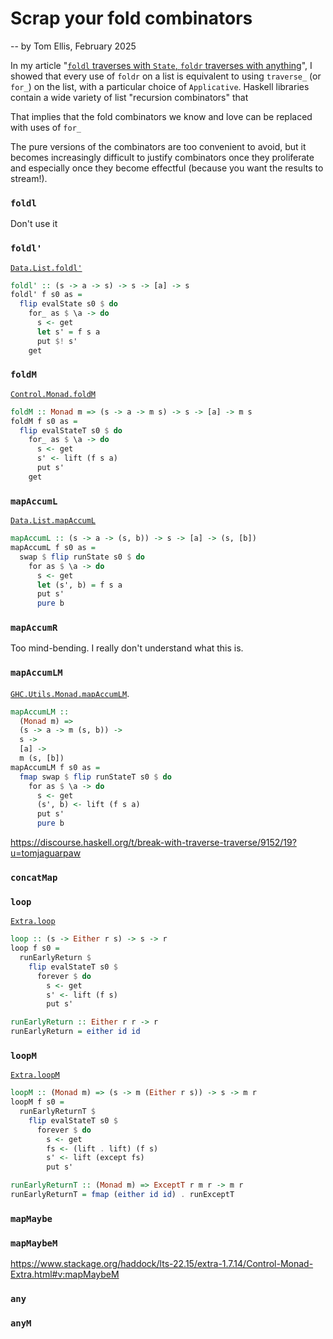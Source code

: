 # Scrap your fold combinators

-- by Tom Ellis, February 2025

In my article "[`foldl` traverses with `State`, `foldr` traverses with
anything](../foldl-traverses-state-foldr-traverses-anything/)", I
showed that every use of `foldr` on a list is equivalent to using
`traverse_` (or `for_`) on the list, with a particular choice of
`Applicative`.  Haskell libraries contain a wide variety of list
"recursion combinators" that 

That implies that the fold combinators we know and love can be
replaced with uses of `for_`

The pure versions of the combinators are too convenient to avoid, but
it becomes increasingly difficult to justify combinators once they
proliferate and especially once they become effectful (because you
want the results to stream!).

### `foldl`

Don't use it

### `foldl'`

[`Data.List.foldl'`](https://hackage.haskell.org/package/base-4.19.1.0/docs/Data-List.html#v:foldl-39-)

```.hs
foldl' :: (s -> a -> s) -> s -> [a] -> s
foldl' f s0 as =
  flip evalState s0 $ do
    for_ as $ \a -> do
      s <- get
      let s' = f s a
      put $! s'
    get
```

### `foldM`

[`Control.Monad.foldM`](https://hackage.haskell.org/package/base-4.19.1.0/docs/Control-Monad.html#v:foldM)

```.hs
foldM :: Monad m => (s -> a -> m s) -> s -> [a] -> m s
foldM f s0 as =
  flip evalStateT s0 $ do
    for_ as $ \a -> do
      s <- get
      s' <- lift (f s a)
      put s'
    get
```

### `mapAccumL`

[`Data.List.mapAccumL`](https://hackage.haskell.org/package/base-4.19.1.0/docs/Data-List.html#v:mapAccumL)

```.hs
mapAccumL :: (s -> a -> (s, b)) -> s -> [a] -> (s, [b])
mapAccumL f s0 as =
  swap $ flip runState s0 $ do
    for as $ \a -> do
      s <- get
      let (s', b) = f s a
      put s'
      pure b
```

### `mapAccumR`

Too mind-bending.  I really don't understand what this is.

### `mapAccumLM`

[`GHC.Utils.Monad.mapAccumLM`](https://www.stackage.org/haddock/lts-22.14/ghc-9.6.4/GHC-Utils-Monad.html#v:mapAccumLM).

```.hs
mapAccumLM ::
  (Monad m) =>
  (s -> a -> m (s, b)) ->
  s ->
  [a] ->
  m (s, [b])
mapAccumLM f s0 as =
  fmap swap $ flip runStateT s0 $ do
    for as $ \a -> do
      s <- get
      (s', b) <- lift (f s a)
      put s'
      pure b
```

<https://discourse.haskell.org/t/break-with-traverse-traverse/9152/19?u=tomjaguarpaw>

### `concatMap`



### `loop`

[`Extra.loop`](https://hackage.haskell.org/package/extra-1.7.14/docs/Extra.html#v:loop)

```.hs
loop :: (s -> Either r s) -> s -> r
loop f s0 =
  runEarlyReturn $
    flip evalStateT s0 $
      forever $ do
        s <- get
        s' <- lift (f s)
        put s'

runEarlyReturn :: Either r r -> r
runEarlyReturn = either id id
```

### `loopM`

[`Extra.loopM`](https://hackage.haskell.org/package/extra-1.7.14/docs/Extra.html#v:loopM)

```.hs
loopM :: (Monad m) => (s -> m (Either r s)) -> s -> m r
loopM f s0 =
  runEarlyReturnT $
    flip evalStateT s0 $
      forever $ do
        s <- get
        fs <- (lift . lift) (f s)
        s' <- lift (except fs)
        put s'

runEarlyReturnT :: (Monad m) => ExceptT r m r -> m r
runEarlyReturnT = fmap (either id id) . runExceptT
```


### `mapMaybe`

### `mapMaybeM`

<https://www.stackage.org/haddock/lts-22.15/extra-1.7.14/Control-Monad-Extra.html#v:mapMaybeM>

### `any`

### `anyM`
